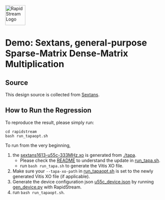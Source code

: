 <!--
Copyright (c) 2024 RapidStream Design Automation, Inc. and contributors.
All rights reserved. The contributor(s) of this file has/have agreed to the
RapidStream Contributor License Agreement.
-->

<img src="https://imagedelivery.net/AU8IzMTGgpVmEBfwPILIgw/1b565657-df33-41f9-f29e-0d539743e700/128" width="64px" alt="RapidStream Logo" />

# Demo: Sextans, general-purpose Sparse-Matrix Dense-Matrix Multiplication

## Source

This design source is collected from [Sextans](https://github.com/linghaosong/Sextans).

## How to Run the Regression

To reproduce the result, please simply run:
```
cd rapidstream
bash run_tapaopt.sh
```

To run from the very beginning,
1. the [sextans1613-u55c-333MHz.xo](./rapidstream/sextans1613-u55c-333MHz.xo) is generated from [./tapa](./tapa/).
   * Please check the [README](./tapa/README.md) to understand the update in [run_tapa.sh](./tapa/run_tapa.sh).
   * run `bash run_tapa.sh` to generate the Vitis XO file.
2. Make sure your `--tapa-xo-path` in [run_tapaopt.sh](./rapidstream/run_tapaopt.sh) is set to the newly generated Vitis XO file (if applicable).
3. Generate the device configuration json [u55c_device.json](./rapidstream/u55c_device.json) by running [gen_device.py](./rapidstream/gen_device.py) with RapidStream.
4. run `bash run_tapaopt.sh`.
